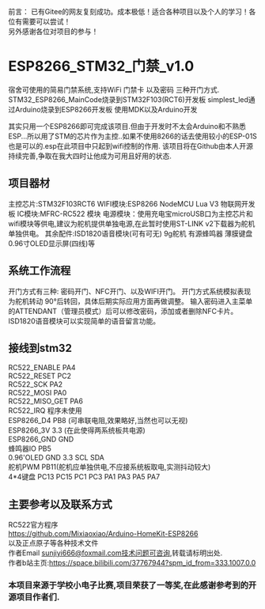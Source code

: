 
前言：
已有Gitee的网友复刻成功。成本极低！适合各种项目以及个人的学习！各位有需要可以尝试！   
另外感谢各位对项目的参与！   
# ESP8266_STM32_门禁_v1.0
宿舍可使用的简易门禁系统,支持WiFi 门禁卡 以及密码 三种开门方式.
STM32_ESP8266_MainCode烧录到STM32F103(RCT6)开发板
simplest_led通过Arduino烧录到ESP8266开发板
使用MDK以及Arduino开发 

其实只用一个ESP8266即可完成该项目.但由于开发时不太会Arduino和不熟悉ESP...所以用了STM的芯片作为主控..如果不使用8266的话去使用较小的ESP-01S也是可以的.esp在此项目中只起到wifi控制的作用.
该项目将在Github由本人开源持续完善,争取在我大四时让他成为可用且好用的状态.

## 项目器材
主控芯片:STM32F103RCT6
WIFI模块:ESP8266 NodeMCU Lua V3 物联网开发板
IC模块:MFRC-RC522 模块
电源模块：使用充电宝microUSB口为主控芯片和wifi模块等供电,建议为舵机提供单独电源,在此暂时使用ST-LINK v2下载器为舵机单独供电。
其余配件:ISD1820语音模块(可有可无) 9g舵机 有源蜂鸣器 薄膜键盘 0.96寸OLED显示屏(四线)等 

## 系统工作流程
开门方式有三种: 密码开门、NFC开门、以及WIFI开门。
开门方式系统模拟表现为舵机转动 90°后转回，具体后期实际应用方面再做调整。
输入密码进入主菜单的ATTENDANT（管理员模式）后可以修改密码，添加或者删除NFC卡片。
ISD1820语音模块可以实现简单的语音留言功能。

## 接线到stm32
RC522_ENABLE  	PA4  
RC522_RESET 	PC2  
RC522_SCK 	PA2  
RC522_MOSI 	PA0  
RC522_MISO_GET 	PA6  
RC522_IRQ 	程序未使用  
ESP8266_D4 	PB8 (可串联电阻,效果略好,当然也可以无视)  
ESP8266_3V	3.3 (在此使得两系统板共电源)  
ESP8266_GND	GND  
蜂鸣器IO		PB5  
0.96'OLED	GND 3.3 SCL SDA  
舵机PWM		PB11(舵机应单独供电,不应接系统板取电,实测抖动较大)  
4*4键盘		PC13 PC15 PC1 PC3 PA1 PA3 PA5 PA7  

## 主要参考以及联系方式
RC522官方程序  
https://github.com/Mixiaoxiao/Arduino-HomeKit-ESP8266  
以及正点原子等各种技术文件  
作者Email sunjiyi666@foxmail.com技术问题可咨询,转载请标明出处.  
作者b站主页:https://space.bilibili.com/37767944?spm_id_from=333.1007.0.0  

### 本项目来源于学校小电子比赛,项目荣获了一等奖,在此感谢参考到的开源项目作者们.
